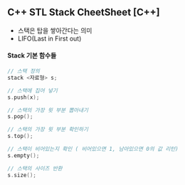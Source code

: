 ## C++ STL Stack CheetSheet [C++]

- 스택은 탑을 쌓아간다는 의미
- LIFO(Last in First out)



#### Stack 기본 함수들

```c++
// 스택 정의
stack <자료형> s;

// 스택에 집어 넣기
s.push(x);

// 스택의 가장 윗 부분 뽑아내기
s.pop();

// 스택의 가장 윗 부분 확인하기
s.top();

// 스택이 비어있는지 확인 ( 비어있으면 1, 남아있으면 0의 값 리턴)
s.empty(); 

// 스택의 사이즈 반환
s.size();

```



